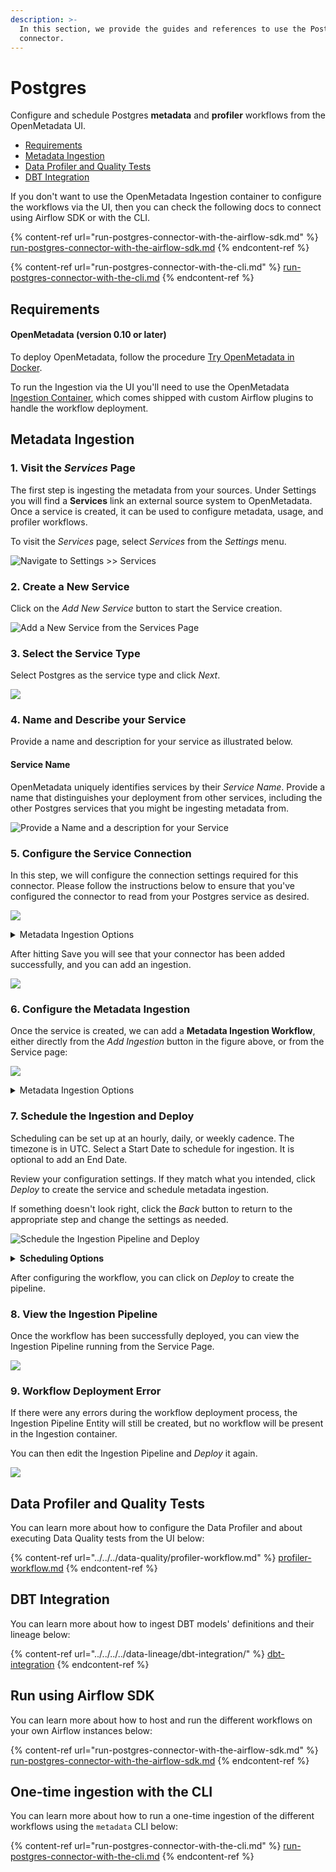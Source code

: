 ```yaml
---
description: >-
  In this section, we provide the guides and references to use the Postgres
  connector.
---
```


# Postgres

Configure and schedule Postgres **metadata** and **profiler** workflows from the OpenMetadata UI.

* [Requirements](<README (1).md#requirements>)
* [Metadata Ingestion](<README (1).md#metadata-ingestion>)
* [Data Profiler and Quality Tests](<README (1).md#data-profiler-and-quality-tests>)
* [DBT Integration](<README (1).md#dbt-integration>)

If you don't want to use the OpenMetadata Ingestion container to configure the workflows via the UI, then you can check the following docs to connect using Airflow SDK or with the CLI.

{% content-ref url="run-postgres-connector-with-the-airflow-sdk.md" %}
[run-postgres-connector-with-the-airflow-sdk.md](run-postgres-connector-with-the-airflow-sdk.md)
{% endcontent-ref %}

{% content-ref url="run-postgres-connector-with-the-cli.md" %}
[run-postgres-connector-with-the-cli.md](run-postgres-connector-with-the-cli.md)
{% endcontent-ref %}

## Requirements

#### **OpenMetadata (version 0.10 or later)**

To deploy OpenMetadata, follow the procedure [Try OpenMetadata in Docker](../../../../overview/run-openmetadata.md).

To run the Ingestion via the UI you'll need to use the OpenMetadata [Ingestion Container](https://hub.docker.com/r/openmetadata/ingestion), which comes shipped with custom Airflow plugins to handle the workflow deployment.

## Metadata Ingestion

### 1. Visit the _Services_ Page

The first step is ingesting the metadata from your sources. Under Settings you will find a **Services** link an external source system to OpenMetadata. Once a service is created, it can be used to configure metadata, usage, and profiler workflows.

To visit the _Services_ page, select _Services_ from the _Settings_ menu.

![Navigate to Settings >> Services](<../../../.gitbook/assets/image (4) (1).png>)

### 2. Create a New Service

Click on the _Add New Service_ button to start the Service creation.

![Add a New Service from the Services Page](<../../../../.gitbook/assets/image (127).png>)

### 3. Select the Service Type

Select Postgres as the service type and click _Next_.

![](<../../../.gitbook/assets/Screenshot 2022-04-28 at 2.53.00 PM.png>)

### 4. Name and Describe your Service

Provide a name and description for your service as illustrated below.

#### Service Name

OpenMetadata uniquely identifies services by their _Service Name_. Provide a name that distinguishes your deployment from other services, including the other Postgres services that you might be ingesting metadata from.

![Provide a Name and a description for your Service](<../../../../.gitbook/assets/image (25).png>)

### 5. Configure the Service Connection

In this step, we will configure the connection settings required for this connector. Please follow the instructions below to ensure that you've configured the connector to read from your Postgres service as desired.

![](<../../../.gitbook/assets/Screenshot 2022-04-28 at 3.01.26 PM.png>)

<details>

<summary>Metadata Ingestion Options</summary>

**Username**

Enter the username of your `Postgres` user in the _Username_ field. The specified user should be authorized to read all databases you want to include in the metadata ingestion workflow.

**Password**

Enter the password for your Postgres user in the _Password_ field.

**Host and Port**

Enter the fully qualified hostname and port number for your Postgres deployment in the _Host and Port_ field.

**Connection Options (Optional)**

Enter the details for any additional connection options that can be sent to Postgres during the connection. These details must be added as Key-Value pairs.

**Connection Arguments (Optional)**

Enter the details for any additional connection arguments such as security or protocol configs that can be sent to Postgres during the connection. These details must be added as Key-Value pairs.

</details>

After hitting Save you will see that your connector has been added successfully, and you can add an ingestion.

![](<../../../.gitbook/assets/Screenshot 2022-04-28 at 3.17.01 PM.png>)

### 6. Configure the Metadata Ingestion

Once the service is created, we can add a **Metadata Ingestion Workflow**, either directly from the _Add Ingestion_ button in the figure above, or from the Service page:

![](<../../../.gitbook/assets/Screenshot 2022-04-28 at 6.05.10 PM.png>)

<details>

<summary>Metadata Ingestion Options</summary>

**Include (Table Filter Pattern)**

Use to table filter patterns to control whether or not to include tables as part of metadata ingestion and data profiling.

Explicitly include tables by adding a list of comma-separated regular expressions to the _Include_ field. OpenMetadata will include all tables with names matching one or more of the supplied regular expressions. All other tables will be excluded. See the figure above for an example.

**Exclude (Table Filter Pattern)**

Explicitly exclude tables by adding a list of comma-separated regular expressions to the _Exclude_ field. OpenMetadata will exclude all tables with names matching one or more of the supplied regular expressions. All other tables will be included. See the figure above for an example.

**Include (Schema Filter Pattern)**

Use to schema filter patterns to control whether or not to include schemas as part of metadata ingestion and data profiling.

Explicitly include schemas by adding a list of comma-separated regular expressions to the _Include_ field. OpenMetadata will include all schemas with names matching one or more of the supplied regular expressions. All other schemas will be excluded.

**Exclude (Schema Filter Pattern)**

Explicitly exclude schemas by adding a list of comma-separated regular expressions to the _Exclude_ field. OpenMetadata will exclude all schemas with names matching one or more of the supplied regular expressions. All other schemas will be included.

**Include views (toggle)**

Set the _Include views_ toggle to the on position to control whether or not to include views as part of metadata ingestion and data profiling.

Explicitly include views by adding the following key-value pair in the `source.config` field of your configuration file.

**Enable data profiler (toggle)**

The data profiler ingests usage information for tables. This enables you to assess the frequency of use, reliability, and other details.

When enabled, the data profiler will run as part of metadata ingestion. Running the data profiler increases the amount of time it takes for metadata ingestion but provides the benefits mentioned above.

Set the _Enable data profiler_ toggle to the on position to enable the data profiler.

**Ingest sample data (toggle)**

Set the _Ingest sample data_ toggle to the on position to control whether or not to generate sample data to include in table views in the OpenMetadata user interface.

</details>

### 7. Schedule the Ingestion and Deploy

Scheduling can be set up at an hourly, daily, or weekly cadence. The timezone is in UTC. Select a Start Date to schedule for ingestion. It is optional to add an End Date.

Review your configuration settings. If they match what you intended, click _Deploy_ to create the service and schedule metadata ingestion.

If something doesn't look right, click the _Back_ button to return to the appropriate step and change the settings as needed.

![Schedule the Ingestion Pipeline and Deploy](<../../../../.gitbook/assets/image (94).png>)

<details>

<summary><strong>Scheduling Options</strong></summary>

**Every**

Use the _Every_ drop down menu to select the interval at which you want to ingest metadata. Your options are as follows:

* _Hour_: Ingest metadata once per hour
* _Day_: Ingest metadata once per day
* _Week_: Ingest metadata once per week

**Day**

The _Day_ selector is only active when ingesting metadata once per week. Use the _Day_ selector to set the day of the week on which to ingest metadata.

**Minute**

The _Minute_ dropdown is only active when ingesting metadata once per hour. Use the _Minute_ drop down menu to select the minute of the hour at which to begin ingesting metadata.

**Time**

The _Time_ drop down menus are active when ingesting metadata either once per day or once per week. Use the time drop downs to select the time of day at which to begin ingesting metadata.

**Start date (UTC)**

Use the _Start date_ selector to choose the date at which to begin ingesting metadata according to the defined schedule.

**End date (UTC)**

Use the _End date_ selector to choose the date at which to stop ingesting metadata according to the defined schedule. If no end date is set, metadata ingestion will continue according to the defined schedule indefinitely.

</details>

After configuring the workflow, you can click on _Deploy_ to create the pipeline.

### 8. View the Ingestion Pipeline

Once the workflow has been successfully deployed, you can view the Ingestion Pipeline running from the Service Page.

![](<../../../.gitbook/assets/Screenshot 2022-04-28 at 3.20.27 PM.png>)

### 9. Workflow Deployment Error

If there were any errors during the workflow deployment process, the Ingestion Pipeline Entity will still be created, but no workflow will be present in the Ingestion container.

You can then edit the Ingestion Pipeline and _Deploy_ it again.

![](<../../../.gitbook/assets/image (8) (1).png>)

## Data Profiler and Quality Tests

You can learn more about how to configure the Data Profiler and about executing Data Quality tests from the UI below:

{% content-ref url="../../../data-quality/profiler-workflow.md" %}
[profiler-workflow.md](../../../data-quality/profiler-workflow.md)
{% endcontent-ref %}

## DBT Integration

You can learn more about how to ingest DBT models' definitions and their lineage below:

{% content-ref url="../../../../data-lineage/dbt-integration/" %}
[dbt-integration](../../../../data-lineage/dbt-integration/)
{% endcontent-ref %}

## Run using Airflow SDK

You can learn more about how to host and run the different workflows on your own Airflow instances below:

{% content-ref url="run-postgres-connector-with-the-airflow-sdk.md" %}
[run-postgres-connector-with-the-airflow-sdk.md](run-postgres-connector-with-the-airflow-sdk.md)
{% endcontent-ref %}

## One-time ingestion with the CLI

You can learn more about how to run a one-time ingestion of the different workflows using the `metadata` CLI below:

{% content-ref url="run-postgres-connector-with-the-cli.md" %}
[run-postgres-connector-with-the-cli.md](run-postgres-connector-with-the-cli.md)
{% endcontent-ref %}
